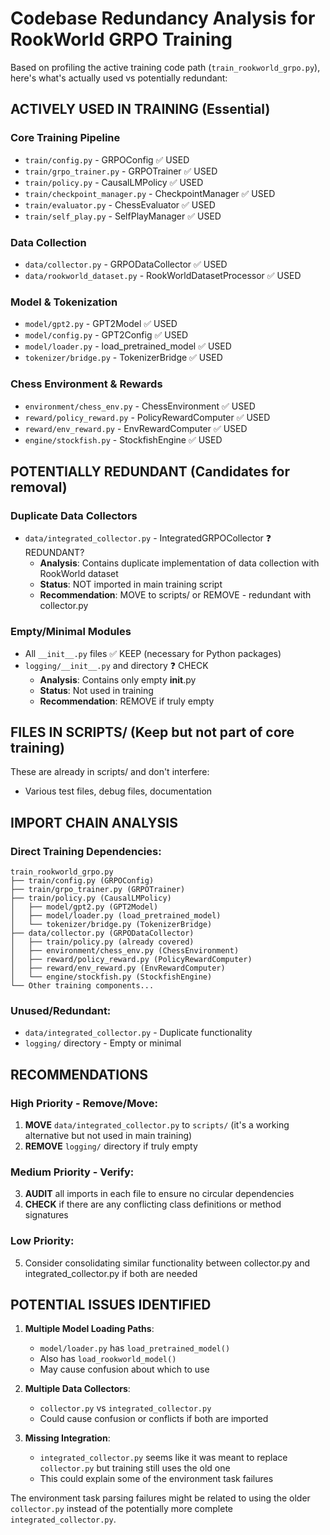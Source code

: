 # Codebase Redundancy Analysis for RookWorld GRPO Training

Based on profiling the active training code path (`train_rookworld_grpo.py`), here's what's actually used vs potentially redundant:

## ACTIVELY USED IN TRAINING (Essential)

### Core Training Pipeline
- `train/config.py` - GRPOConfig ✅ USED
- `train/grpo_trainer.py` - GRPOTrainer ✅ USED  
- `train/policy.py` - CausalLMPolicy ✅ USED
- `train/checkpoint_manager.py` - CheckpointManager ✅ USED
- `train/evaluator.py` - ChessEvaluator ✅ USED
- `train/self_play.py` - SelfPlayManager ✅ USED

### Data Collection  
- `data/collector.py` - GRPODataCollector ✅ USED
- `data/rookworld_dataset.py` - RookWorldDatasetProcessor ✅ USED

### Model & Tokenization
- `model/gpt2.py` - GPT2Model ✅ USED
- `model/config.py` - GPT2Config ✅ USED  
- `model/loader.py` - load_pretrained_model ✅ USED
- `tokenizer/bridge.py` - TokenizerBridge ✅ USED

### Chess Environment & Rewards
- `environment/chess_env.py` - ChessEnvironment ✅ USED
- `reward/policy_reward.py` - PolicyRewardComputer ✅ USED
- `reward/env_reward.py` - EnvRewardComputer ✅ USED
- `engine/stockfish.py` - StockfishEngine ✅ USED

## POTENTIALLY REDUNDANT (Candidates for removal)

### Duplicate Data Collectors
- `data/integrated_collector.py` - IntegratedGRPOCollector ❓ REDUNDANT?
  - **Analysis**: Contains duplicate implementation of data collection with RookWorld dataset
  - **Status**: NOT imported in main training script
  - **Recommendation**: MOVE to scripts/ or REMOVE - redundant with collector.py

### Empty/Minimal Modules
- All `__init__.py` files ✅ KEEP (necessary for Python packages)
- `logging/__init__.py` and directory ❓ CHECK
  - **Analysis**: Contains only empty __init__.py
  - **Status**: Not used in training
  - **Recommendation**: REMOVE if truly empty

## FILES IN SCRIPTS/ (Keep but not part of core training)
These are already in scripts/ and don't interfere:
- Various test files, debug files, documentation

## IMPORT CHAIN ANALYSIS

### Direct Training Dependencies:
```
train_rookworld_grpo.py
├── train/config.py (GRPOConfig)
├── train/grpo_trainer.py (GRPOTrainer)  
├── train/policy.py (CausalLMPolicy)
│   ├── model/gpt2.py (GPT2Model)
│   ├── model/loader.py (load_pretrained_model)  
│   └── tokenizer/bridge.py (TokenizerBridge)
├── data/collector.py (GRPODataCollector)
│   ├── train/policy.py (already covered)
│   ├── environment/chess_env.py (ChessEnvironment)
│   ├── reward/policy_reward.py (PolicyRewardComputer)
│   ├── reward/env_reward.py (EnvRewardComputer)
│   └── engine/stockfish.py (StockfishEngine)
└── Other training components...
```

### Unused/Redundant:
- `data/integrated_collector.py` - Duplicate functionality
- `logging/` directory - Empty or minimal

## RECOMMENDATIONS

### High Priority - Remove/Move:
1. **MOVE** `data/integrated_collector.py` to `scripts/` (it's a working alternative but not used in main training)
2. **REMOVE** `logging/` directory if truly empty

### Medium Priority - Verify:
3. **AUDIT** all imports in each file to ensure no circular dependencies
4. **CHECK** if there are any conflicting class definitions or method signatures

### Low Priority:
5. Consider consolidating similar functionality between collector.py and integrated_collector.py if both are needed

## POTENTIAL ISSUES IDENTIFIED

1. **Multiple Model Loading Paths**: 
   - `model/loader.py` has `load_pretrained_model()` 
   - Also has `load_rookworld_model()` 
   - May cause confusion about which to use

2. **Multiple Data Collectors**:
   - `collector.py` vs `integrated_collector.py`
   - Could cause confusion or conflicts if both are imported

3. **Missing Integration**: 
   - `integrated_collector.py` seems like it was meant to replace `collector.py` but training still uses the old one
   - This could explain some of the environment task failures

The environment task parsing failures might be related to using the older `collector.py` instead of the potentially more complete `integrated_collector.py`.
